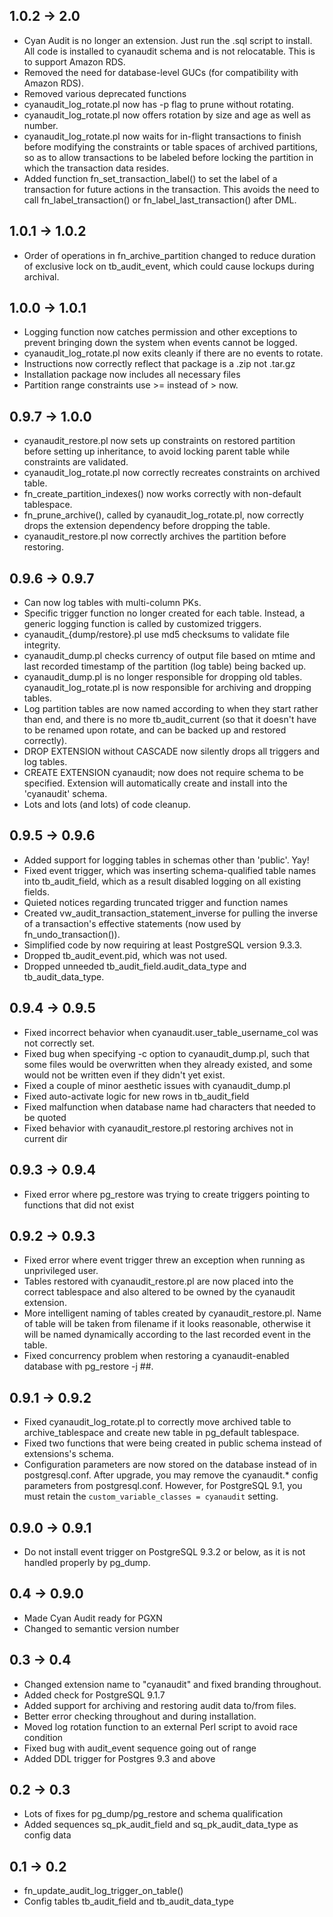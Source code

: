 1.0.2 -> 2.0
------------
- Cyan Audit is no longer an extension. Just run the .sql script to install. All
  code is installed to cyanaudit schema and is not relocatable. This is to
  support Amazon RDS.
- Removed the need for database-level GUCs (for compatibility with Amazon RDS).
- Removed various deprecated functions
- cyanaudit_log_rotate.pl now has -p flag to prune without rotating.
- cyanaudit_log_rotate.pl now offers rotation by size and age as well as number.
- cyanaudit_log_rotate.pl now waits for in-flight transactions to finish before
  modifying the constraints or table spaces of archived partitions, so as to
  allow transactions to be labeled before locking the partition in which the
  transaction data resides.
- Added function fn_set_transaction_label() to set the label of a transaction
  for future actions in the transaction. This avoids the need to call
  fn_label_transaction() or fn_label_last_transaction() after DML.

1.0.1 -> 1.0.2
--------------
- Order of operations in fn_archive_partition changed to reduce duration of
  exclusive lock on tb_audit_event, which could cause lockups during archival.

1.0.0 -> 1.0.1
--------------
- Logging function now catches permission and other exceptions to prevent
  bringing down the system when events cannot be logged.
- cyanaudit_log_rotate.pl now exits cleanly if there are no events to rotate.
- Instructions now correctly reflect that package is a .zip not .tar.gz
- Installation package now includes all necessary files
- Partition range constraints use >= instead of > now.

0.9.7 -> 1.0.0
--------------
- cyanaudit_restore.pl now sets up constraints on restored partition before
  setting up inheritance, to avoid locking parent table while constraints are
  validated.
- cyanaudit_log_rotate.pl now correctly recreates constraints on archived table.
- fn_create_partition_indexes() now works correctly with non-default tablespace.
- fn_prune_archive(), called by cyanaudit_log_rotate.pl, now correctly drops the
  extension dependency before dropping the table.
- cyanaudit_restore.pl now correctly archives the partition before restoring.


0.9.6 -> 0.9.7
--------------
- Can now log tables with multi-column PKs.
- Specific trigger function no longer created for each table.  Instead, a
  generic logging function is called by customized triggers.
- cyanaudit_{dump/restore}.pl use md5 checksums to validate file integrity.
- cyanaudit_dump.pl checks currency of output file based on mtime and last
  recorded timestamp of the partition (log table) being backed up.
- cyanaudit_dump.pl is no longer responsible for dropping old tables.
  cyanaudit_log_rotate.pl is now responsible for archiving and dropping tables.
- Log partition tables are now named according to when they start rather than
  end, and there is no more tb_audit_current (so that it doesn't have to be
  renamed upon rotate, and can be backed up and restored correctly).
- DROP EXTENSION without CASCADE now silently drops all triggers and log tables.
- CREATE EXTENSION cyanaudit; now does not require schema to be specified.
  Extension will automatically create and install into the 'cyanaudit' schema.
- Lots and lots (and lots) of code cleanup.

0.9.5 -> 0.9.6
--------------
- Added support for logging tables in schemas other than 'public'. Yay!
- Fixed event trigger, which was inserting schema-qualified table names into
  tb_audit_field, which as a result disabled logging on all existing fields.
- Quieted notices regarding truncated trigger and function names
- Created vw_audit_transaction_statement_inverse for pulling the inverse of a
  transaction's effective statements (now used by fn_undo_transaction()).
- Simplified code by now requiring at least PostgreSQL version 9.3.3.
- Dropped tb_audit_event.pid, which was not used.
- Dropped unneeded tb_audit_field.audit_data_type and tb_audit_data_type.

0.9.4 -> 0.9.5
--------------
- Fixed incorrect behavior when cyanaudit.user_table_username_col was not
  correctly set.
- Fixed bug when specifying -c option to cyanaudit_dump.pl, such that some files
  would be overwritten when they already existed, and some would not be written
  even if they didn't yet exist.
- Fixed a couple of minor aesthetic issues with cyanaudit_dump.pl
- Fixed auto-activate logic for new rows in tb_audit_field
- Fixed malfunction when database name had characters that needed to be quoted
- Fixed behavior with cyanaudit_restore.pl restoring archives not in current dir

0.9.3 -> 0.9.4
--------------
- Fixed error where pg_restore was trying to create triggers pointing to
  functions that did not exist

0.9.2 -> 0.9.3
--------------
- Fixed error where event trigger threw an exception when running as
  unprivileged user.
- Tables restored with cyanaudit_restore.pl are now placed into the correct
  tablespace and also altered to be owned by the cyanaudit extension.
- More intelligent naming of tables created by cyanaudit_restore.pl. Name of
  table will be taken from filename if it looks reasonable, otherwise it will be
  named dynamically according to the last recorded event in the table.
- Fixed concurrency problem when restoring a cyanaudit-enabled database with
  pg_restore -j ##.

0.9.1 -> 0.9.2
--------------
- Fixed cyanaudit_log_rotate.pl to correctly move archived table to
  archive_tablespace and create new table in pg_default tablespace.
- Fixed two functions that were being created in public schema instead of
  extensions's schema.
- Configuration parameters are now stored on the database instead of in
  postgresql.conf. After upgrade, you may remove the cyanaudit.* config
  parameters from postgresql.conf. However, for PostgreSQL 9.1, you must retain
  the `custom_variable_classes = cyanaudit` setting.

0.9.0 -> 0.9.1
--------------
- Do not install event trigger on PostgreSQL 9.3.2 or below, as it is not
  handled properly by pg_dump.

0.4 -> 0.9.0
------------
- Made Cyan Audit ready for PGXN
- Changed to semantic version number

0.3 -> 0.4
----------
- Changed extension name to "cyanaudit" and fixed branding throughout.
- Added check for PostgreSQL 9.1.7 
- Added support for archiving and restoring audit data to/from files.
- Better error checking throughout and during installation.
- Moved log rotation function to an external Perl script to avoid race condition
- Fixed bug with audit_event sequence going out of range
- Added DDL trigger for Postgres 9.3 and above

0.2 -> 0.3
----------
- Lots of fixes for pg_dump/pg_restore and schema qualification
- Added sequences sq_pk_audit_field and sq_pk_audit_data_type as config data

0.1 -> 0.2
----------
- fn_update_audit_log_trigger_on_table()
- Config tables tb_audit_field and tb_audit_data_type
